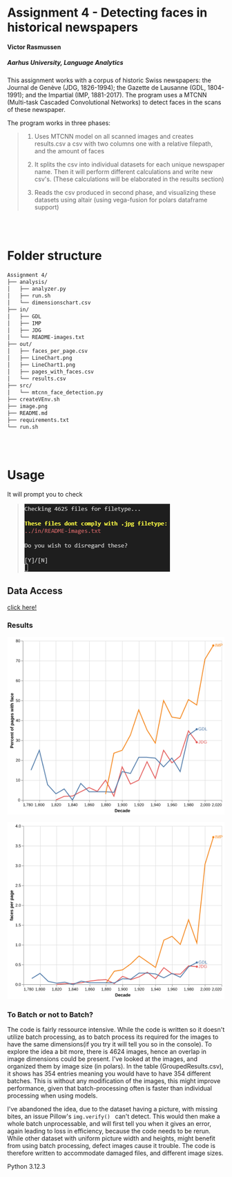 # Assignment 4 - Detecting faces in historical newspapers

#### Victor Rasmussen
##### Aarhus University, Language Analytics

This assignment works with a corpus of historic Swiss newspapers: the Journal de Genève (JDG, 1826-1994); the Gazette de Lausanne (GDL, 1804-1991); and the Impartial (IMP, 1881-2017). The program uses a MTCNN (Multi-task Cascaded Convolutional Networks) to detect faces in the scans of these newspaper.

The program works in three phases:
> 1. Uses MTCNN model on all scanned images and creates results.csv a csv with two columns one with a relative filepath, and the amount of faces
>
> 2. It splits the csv into individual datasets for each unique newspaper name. Then it will perform different calculations and write new csv's. (These calculations will be elaborated in the results section)
>
> 3. Reads the csv produced in second phase, and visualizing these datasets using altair (using vega-fusion for polars dataframe support)

<br><br>

# Folder structure

```
Assignment 4/
├── analysis/
│   ├── analyzer.py
│   ├── run.sh
│   └── dimensionschart.csv
├── in/
│   ├── GDL
│   ├── IMP
│   ├── JDG
│   └── README-images.txt
├── out/
│   ├── faces_per_page.csv
│   ├── LineChart.png
│   ├── LineChart1.png
│   ├── pages_with_faces.csv
│   └── results.csv
├── src/
│   └── mtcnn_face_detection.py     
├── createVEnv.sh
├── image.png
├── README.md
├── requirements.txt
└── run.sh
```
<br><br>

# Usage
It will prompt you to check

> ![](image.png?raw=true)

## Data Access

[click here!](https://zenodo.org/records/3706863)



### Results

![Description](out/LineChart1.png?raw=true)

![Description](out/LineChart.png?raw=true)

### To Batch or not to Batch?

The code is fairly ressource intensive. While the code is written so it doesn't utilize batch processing, as to batch process its required for the images to have the same dimensions(if you try it will tell you so in the console). To explore the idea a bit more, there is 4624 images, hence an overlap in image dimensions could be present. I've looked at the images, and organized them by image size (in polars). In the table (GroupedResults.csv), it shows has 354 entries meaning you would have to have 354 different batches. This is without any modification of the images, this might improve performance, given that batch-processing often is faster than individual processing when using models.

I've abandoned the idea, due to the dataset having a picture, with missing bites, an issue Pillow's ```img.verify() ``` can't detect. This would then make a whole batch unprocessable, and will first tell you when it gives an error, again leading to loss in efficiency, because the code needs to be rerun. While other dataset with uniform picture width and heights, might benefit from using batch processing, defect images cause it trouble. The code is therefore written to accommodate damaged files, and different image sizes.






Python 3.12.3